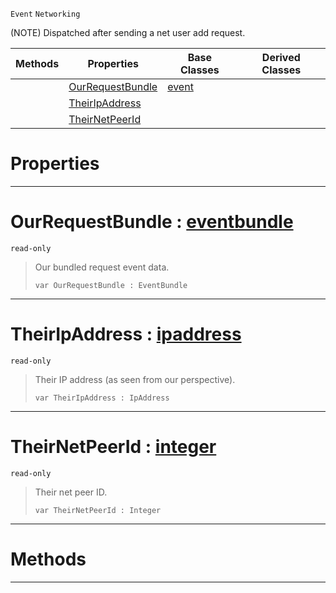  `Event` `Networking`



(NOTE) Dispatched after sending a net user add request.

|Methods|Properties|Base Classes|Derived Classes|
|---|---|---|---|
| |[ OurRequestBundle](https://github.com/ArendDanielek/ZeroDocsTest/blob/master/code_reference/class_reference/netpeersentuseraddrequest.markdown#ourrequestbundle-zero-en)|[event](https://github.com/ArendDanielek/ZeroDocsTest/blob/master/code_reference/class_reference/event.markdown)| |
| |[ TheirIpAddress](https://github.com/ArendDanielek/ZeroDocsTest/blob/master/code_reference/class_reference/netpeersentuseraddrequest.markdown#theiripaddress-zero-engi)| | |
| |[ TheirNetPeerId](https://github.com/ArendDanielek/ZeroDocsTest/blob/master/code_reference/class_reference/netpeersentuseraddrequest.markdown#theirnetpeerid-zero-engi)| | |


 #  Properties


---  
 #  OurRequestBundle : [eventbundle](https://github.com/ArendDanielek/ZeroDocsTest/blob/master/code_reference/class_reference/eventbundle.markdown)

 `read-only`

> Our bundled request event data.
> ``` lang=cpp, name=Zilch
> var OurRequestBundle : EventBundle


---  
 #  TheirIpAddress : [ipaddress](https://github.com/ArendDanielek/ZeroDocsTest/blob/master/code_reference/class_reference/ipaddress.markdown)

 `read-only`

> Their IP address (as seen from our perspective).
> ``` lang=cpp, name=Zilch
> var TheirIpAddress : IpAddress


---  
 #  TheirNetPeerId : [integer](https://github.com/ArendDanielek/ZeroDocsTest/blob/master/code_reference/zilch_base_types/integer.markdown)

 `read-only`

> Their net peer ID.
> ``` lang=cpp, name=Zilch
> var TheirNetPeerId : Integer


---  
 #  Methods


---  
 
  
  
  
  
  
  
  

 